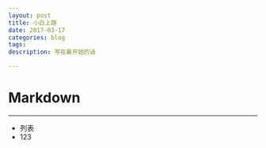 ```yaml
---
layout: post
title: 小白上路
date: 2017-03-17
categories: blog
tags: 
description: 写在最开始的话

---
```


# Markdown
***
* 列表
* 123

